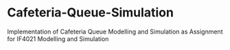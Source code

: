 # Cafeteria-Queue-Simulation
Implementation of Cafeteria Queue Modelling and Simulation as Assignment for IF4021 Modelling and Simulation
